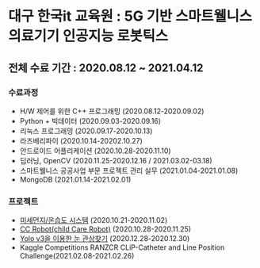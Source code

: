 # 대구 한국it 교육원 : 5G 기반 스마트웰니스 의료기기 인공지능 로봇틱스

## 전체 수료 기간 : 2020.08.12 ~ 2021.04.12

### 수료과정
- H/W 제어를 위한 C++ 프로그래밍 (2020.08.12-2020.09.02)
- Python + 빅데이터 (2020.09.03-2020.09.16)
- 리눅스 프로그래밍 (2020.09.17-2020.10.13)
- 라즈베리파이 (2020.10.14-20202.10.27)
- 안드로이드 어플리케이션 (2020.10.28-2020.11.10)
- 딥러닝, OpenCV (2020.11.25-2020.12.16 / 2021.03.02-03.18)
- 스마트웰니스 공공사업 부문 프로젝트 관리 실무 (2021.01.04-2021.01.08)
- MongoDB (2021.01.14-2021.02.01)


### 프로젝트
- [미세먼지/온습도 시스템](https://github.com/J-jihee/Project/tree/main/Monitoring_system) (2020.10.21-2020.11.02)
- [CC Robot(child Care Robot)](https://github.com/J-jihee/Project/tree/main/CC_Robot) (2020.10.28-2020.11.25)
- [Yolo v3을 이용한 눈 관상찾기](https://github.com/J-jihee/Project/tree/main/Yolo) (2020.12.28-2020.12.30)
- Kaggle Competitions RANZCR CLiP-Catheter and Line Position Challenge(2021.02.08-2021.02.26)

